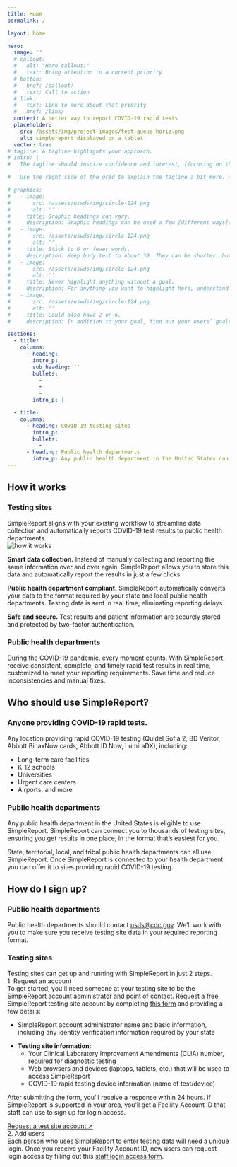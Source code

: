 ```yaml
---
title: Home
permalink: /

layout: home

hero:
  image: ''
  # callout:
  #   alt: "Hero callout:"
  #   text: Bring attention to a current priority
  # button:
  #   href: /callout/
  #   text: Call to action
  # link:
  #   text: Link to more about that priority
  #   href: /link/
  content: A better way to report COVID-19 rapid tests
  placeholder:
    src: /assets/img/project-images/test-queue-horiz.png
    alt: simplereport displayed on a tablet
  vector: true
# tagline: A tagline highlights your approach.
# intro: |
#   The tagline should inspire confidence and interest, [focusing on the value](javascript:void(0);) that your overall approach offers to your audience. Use a heading typeface and keep your tagline to just a few words, and don’t confuse or mystify.

#   Use the right side of the grid to explain the tagline a bit more. What are your goals? How do you do your work? Write in the present tense, and stay brief here. People who are interested can find details on internal pages.

# graphics:
#   - image:
#       src: /assets/uswds/img/circle-124.png
#       alt: ''
#     title: Graphic headings can vary.
#     description: Graphic headings can be used a few [different ways](javascript:void(0);), depending on what your landing page is for. Highlight your values, specific program areas, or results.
#   - image:
#       src: /assets/uswds/img/circle-124.png
#       alt: ''
#     title: Stick to 6 or fewer words.
#     description: Keep body text to about 30. They can be shorter, but try to be somewhat balanced across all four. It creates a clean appearance with good spacing.
#   - image:
#       src: /assets/uswds/img/circle-124.png
#       alt: ''
#     title: Never highlight anything without a goal.
#     description: For anything you want to highlight here, understand what your users know now, and what activity or impression you want from them after they see it.
#   - image:
#       src: /assets/uswds/img/circle-124.png
#       alt: ''
#     title: Could also have 2 or 6.
#     description: In addition to your goal, find out your users’ goals. [What do they want to know](https://18f.gsa.gov/) or do that supports your mission? Use these headings to show those.

sections:
  - title:
    columns:
      - heading:
        intro_p:
        sub_heading: ''
        bullets:
          -
          -
          -
        intro_p: |

  - title:
    columns:
      - heading: COVID-19 testing sites
        intro_p: ''
        bullets:
          -
      - heading: Public health departments
        intro_p: Any public health department in the United States can use SimpleReport. SimpleReport is built to scale up and can connect you to thousands of testing sites, ensuring you get results through one tool, in the format that’s easiest for you.
---
```


<section class="usa-section-list usa-section">
  <div class="grid-container">
    <div class="grid-row section-title">
      <div class="section-title-line"></div>
      <h2>How it works</h2>
    </div>
    <div class="grid-row grid-gap grid-gap-small-btm section-columns">
      <div class="grid-col">
        <h3>Testing sites</h3>
        <div class="usa-prose">
          SimpleReport aligns with your existing workflow to streamline data collection and automatically reports COVID-19 test results to public health departments.
        </div>
      </div>
    </div>
    <div class="grid-row grid-gap">
      <div class="grid-col-12">
        <img class="illustration-image" src="{{ '/assets/img/how-it-works.svg' | relative_url }}" alt="how it works">
      </div>
      <div class="tablet:grid-col-4 usa-bullets">
        <p>
          <strong>Smart data collection.</strong>
          Instead of manually collecting and reporting the same information over and over again, SimpleReport allows you to store this data and automatically report the results in just a few clicks.
        </p>
      </div>
      <div class="tablet:grid-col-4 usa-bullets">
        <p>
          <strong>Public health department compliant.</strong>
          SimpleReport automatically converts your data to the format required by your state and local public health departments. Testing data is sent in real time, eliminating reporting delays.
        </p>
      </div>
      <div class="tablet:grid-col-4 usa-bullets">
        <p>
          <strong>Safe and secure.</strong> 
         Test results and patient information are securely stored and protected by two-factor authentication.
        </p>
      </div>
      <div class="grid-col-12 divider-line"></div>
    </div>
    <div class="grid-row grid-gap grid-gap-small-btm section-columns">
      <div class="grid-col">
        <h3>Public health departments</h3>
        <div class="usa-prose">
          During the COVID-19 pandemic, every moment counts. With SimpleReport, receive consistent, complete, and timely rapid test results in real time, customized to meet your reporting requirements. Save time and reduce inconsistencies and manual fixes.
        </div>
      </div>
    </div>
  </div>
</section>

<section class="usa-section-list usa-section blue-section">
  <div class="grid-container">
    <div class="grid-row section-title">
      <div class="section-title-line"></div>
      <h2>Who should use SimpleReport?</h2>
    </div>
    <div class="grid-row grid-gap grid-gap-small-btm section-columns">
      <div class="tablet:grid-col">
        <h3>Anyone providing COVID-19 rapid tests.</h3>
        <div class="usa-prose">
          Any location providing rapid COVID-19 testing (Quidel Sofia 2, BD Veritor, Abbott BinaxNow cards, Abbott ID Now, LumiraDX), including:
        </div>
        <ul class="usa-list">
          <li>Long-term care facilities</li>
          <li>K-12 schools</li>
          <li>Universities</li>
          <li>Urgent care centers</li>
          <li>Airports, and more</li>
        </ul>
      </div>
      <div class="tablet:grid-col">
        <h3>Public health departments</h3>
        <div class="usa-prose">
          <p>
            Any public health department in the United States is eligible to use SimpleReport. SimpleReport can connect you to thousands of testing sites, ensuring you get results in one place, in the format that’s easiest for you.
          </p>
          <p>
            State, territorial, local, and tribal public health departments can all use SimpleReport. Once SimpleReport is connected to your health department you can offer it to sites providing rapid COVID-19 testing.
          </p>
        </div>
      </div>
    </div>
  </div>
</section>

<section class="usa-section-list usa-section">
  <div class="grid-container">
    <div class="grid-row section-title">
      <div class="section-title-line"></div>
      <h2>How do I sign up?</h2>
    </div>
    <div class="grid-row grid-gap grid-gap-small-btm section-columns">
      <div class="grid-col-12">
        <h3>Public health departments</h3>
        <div class="prose-f4">
          Public health departments should contact <a href="mailto:usds@cdc.gov">usds@cdc.gov</a>. We’ll work with you to make sure you receive testing site data in your required reporting format.
        </div>
      </div>
      <div class="grid-col-12 divider-line"></div>
    </div>
    <div class="grid-row grid-gap grid-gap-small-btm section-columns">
      <div class="grid-col-12">
        <h3>Testing sites</h3>
        <div class="prose-f4">
          Testing sites can get up and running with SimpleReport in just 2 steps.
        </div>
        <div class="number-header">
          1. Request an account
        </div>
        <div class="prose-f4">
          To get started, you'll need someone at your testing site to be the SimpleReport account administrator and point of contact. Request a free SimpleReport testing site account by completing <a href="https://docs.google.com/forms/d/e/1FAIpQLSepG6FCNhTm-nrIm9h4XKZCQoJRrItjOpMqyymEyj6tYk9V-g/viewform">this form</a> and providing a few details:
        </div>
      </div>
      <div class="tablet:grid-col-6">
        <ul class="usa-list">
          <li>SimpleReport account administrator name and basic information, including any identity verification information required by your state</li>
        </ul>
      </div>
      <div class="tablet:grid-col-6">
        <ul class="usa-list">
          <li>
            <strong>Testing site information:</strong>
            <ul class="usa-list">
              <li>Your Clinical Laboratory Improvement Amendments (CLIA) number, required for diagnostic testing</li>
              <li>Web browsers and devices (laptops, tablets, etc.) that will be used to access SimpleReport</li>
              <li>COVID-19 rapid testing device information (name of test/device)</li>
            </ul>
          </li>
        </ul>
      </div>
      <div class="grid-col-12">
        <div class="prose-f4">
          <p>
          After submitting the form, you'll receive a response within 24 hours. If SimpleReport is supported in your area, you’ll get a Facility Account ID that staff can use to sign up for login access.
          </p>
          <a href="https://docs.google.com/forms/d/e/1FAIpQLSepG6FCNhTm-nrIm9h4XKZCQoJRrItjOpMqyymEyj6tYk9V-g/viewform" class="usa-button usa-button--primary text-no-underline text-ink large-button">Request a test site account ↗</a>
        </div>
      </div>
      <div class="grid-col-12">
        <div class="number-header">
          2. Add users
        </div>
        <div class="prose-f4">
          Each person who uses SimpleReport to enter testing data will need a unique login. Once you receive your Facility Account ID, new users can request login access by filling out this <a href="https://docs.google.com/forms/d/e/1FAIpQLSfZ4JT46ZDpHa8tiifAOGuwxgVRG_P6qgnvQBiQKnL5J1izkw/viewform">staff login access form</a>.
        </div>
      </div>
    </div>
  </div>
</section>
